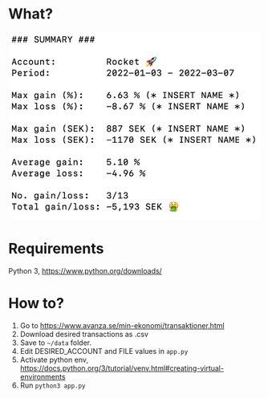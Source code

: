 # What?

![Readme image](/readme.png)

# Requirements

Python 3, https://www.python.org/downloads/

# How to?

1. Go to https://www.avanza.se/min-ekonomi/transaktioner.html
2. Download desired transactions as .csv
3. Save to `~/data` folder.
4. Edit DESIRED_ACCOUNT and FILE values in `app.py`
5. Activate python env, https://docs.python.org/3/tutorial/venv.html#creating-virtual-environments
6. Run `python3 app.py`
